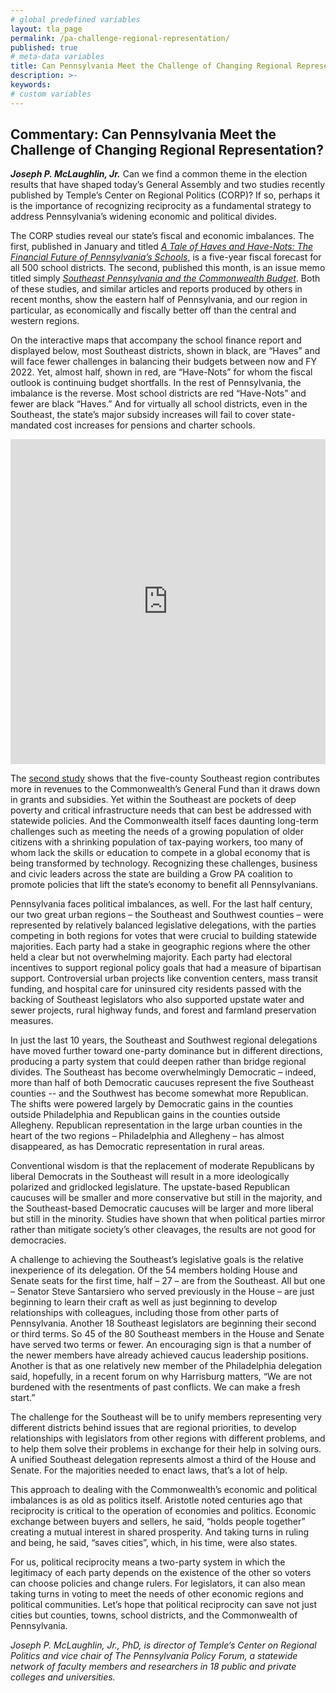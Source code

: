 ```yaml
---
# global predefined variables
layout: tla_page
permalink: /pa-challenge-regional-representation/
published: true
# meta-data variables
title: Can Pennsylvania Meet the Challenge of Changing Regional Representation?
description: >-
keywords:
# custom variables
---
```

## Commentary: Can Pennsylvania Meet the Challenge of Changing Regional Representation?

**_Joseph P. McLaughlin, Jr._**
Can we find a common theme in the election results that have shaped today’s General Assembly and two studies recently published by Temple’s Center on Regional Politics (CORP)? If so, perhaps it is the importance of recognizing reciprocity as a fundamental strategy to address Pennsylvania’s widening economic and political divides.

The CORP studies reveal our state’s fiscal and economic imbalances. The first, published in January and titled [_A Tale of Haves and Have-Nots: The Financial Future of Pennsylvania’s Schools_](http://www.cla.temple.edu/center-on-regional-politics/pa-school-districts-financial-future-2019/), is a five-year fiscal forecast for all 500 school districts. The second, published this month, is an issue memo titled simply [_Southeast Pennsylvania and the Commonwealth Budget_](http://www.cla.temple.edu/center-on-regional-politics/se-pa-commonwealth-budget). Both of these studies, and similar articles and reports produced by others in recent months, show the eastern half of Pennsylvania, and our region in particular, as economically and fiscally better off than the central and western regions.  

On the interactive maps that accompany the school finance report and displayed below, most Southeast districts, shown in black, are “Haves” and will face fewer challenges in balancing their budgets between now and FY 2022.  Yet, almost half, shown in red, are “Have-Nots” for whom the fiscal outlook is continuing budget shortfalls. In the rest of Pennsylvania, the imbalance is the reverse. Most school districts are red “Have-Nots” and fewer are black “Haves.” And for virtually all school districts, even in the Southeast, the state’s major subsidy increases will fail to cover state-mandated cost increases for pensions and charter schools.

<iframe width="100%" height="520" frameborder="0" src="https://mjather.carto.com/builder/c65fe742-52e9-482c-af64-4bd3bf9a22c8/embed" allowfullscreen webkitallowfullscreen mozallowfullscreen oallowfullscreen msallowfullscreen></iframe>

The [second study](http://www.cla.temple.edu/center-on-regional-politics/se-pa-commonwealth-budget) shows that the five-county Southeast region contributes more in revenues to the Commonwealth’s General Fund than it draws down in grants and subsidies. Yet within the Southeast are pockets of deep poverty and critical infrastructure needs that can best be addressed with statewide policies. And the Commonwealth itself faces daunting long-term challenges such as meeting the needs of a growing population of older citizens with a shrinking population of tax-paying workers, too many of whom lack the skills or education to compete in a global economy that is being transformed by technology. Recognizing these challenges, business and civic leaders across the state are building a Grow PA coalition to promote policies that lift the state’s economy to benefit all Pennsylvanians.  

Pennsylvania faces political imbalances, as well. For the last half century, our two great urban regions – the Southeast and Southwest counties – were represented by relatively balanced legislative delegations, with the parties competing in both regions for votes that were crucial to building statewide majorities. Each party had a stake in geographic regions where the other held a clear but not overwhelming majority. Each party had electoral incentives to support regional policy goals that had a measure of bipartisan support.  Controversial urban projects like convention centers, mass transit funding, and hospital care for uninsured city residents passed with the backing of Southeast legislators who also supported upstate water and sewer projects, rural highway funds, and forest and farmland preservation measures.

In just the last 10 years, the Southeast and Southwest regional delegations have moved further toward one-party dominance but in different directions, producing a party system that could deepen rather than bridge regional divides. The Southeast has become overwhelmingly Democratic – indeed, more than half of both Democratic caucuses represent the five Southeast counties -- and the Southwest has become somewhat more Republican. The shifts were powered largely by Democratic gains in the counties outside Philadelphia and Republican gains in the counties outside Allegheny. Republican representation in the large urban counties in the heart of the two regions – Philadelphia and Allegheny – has almost disappeared, as has Democratic representation in rural areas.

<script id="infogram_0_190a83c8-f559-4a8a-b1e5-9af39f511f9f" title="SE and SW 2" src="https://e.infogram.com/js/dist/embed.js?4YE" type="text/javascript"></script>

<script id="infogram_0_190a83c8-f559-4a8a-b1e5-9af39f511f9f" title="SE and SW 2" src="https://e.infogram.com/js/dist/embed.js?4YE" type="text/javascript"></script>

Conventional wisdom is that the replacement of moderate Republicans by liberal Democrats in the Southeast will result in a more ideologically polarized and gridlocked legislature. The upstate-based Republican caucuses will be smaller and more conservative but still in the majority, and the Southeast-based Democratic caucuses will be larger and more liberal but still in the minority. Studies have shown that when political parties mirror rather than mitigate society’s other cleavages, the results are not good for democracies.

A challenge to achieving the Southeast’s legislative goals is the relative inexperience of its delegation. Of the 54 members holding House and Senate seats for the first time, half – 27 – are from the Southeast. All but one – Senator Steve Santarsiero who served previously in the House – are just beginning to learn their craft as well as just beginning to develop relationships with colleagues, including those from other parts of Pennsylvania. Another 18 Southeast legislators are beginning their second or third terms. So 45 of the 80 Southeast members in the House and Senate have served two terms or fewer. An encouraging sign is that a number of the newer members have already achieved caucus leadership positions. Another is that as one relatively new member of the Philadelphia delegation said, hopefully, in a recent forum on why Harrisburg matters, “We are not burdened with the resentments of past conflicts. We can make a fresh start.”

The challenge for the Southeast will be to unify members representing very different districts behind issues that are regional priorities, to develop relationships with legislators from other regions with different problems, and to help them solve their problems in exchange for their help in solving ours. A unified Southeast delegation represents almost a third of the House and Senate. For the majorities needed to enact laws, that’s a lot of help.

This approach to dealing with the Commonwealth’s economic and political imbalances is as old as politics itself. Aristotle noted centuries ago that reciprocity is critical to the operation of economies and politics. Economic exchange between buyers and sellers, he said, “holds people together” creating a mutual interest in shared prosperity. And taking turns in ruling and being, he said, “saves cities”, which, in his time, were also states. 

For us, political reciprocity means a two-party system in which the legitimacy of each party depends on the existence of the other so voters can choose policies and change rulers. For legislators, it can also mean taking turns in voting to meet the needs of other economic regions and political communities. Let’s hope that political reciprocity can save not just cities but counties, towns, school districts, and the Commonwealth of Pennsylvania.

_Joseph P. McLaughlin, Jr., PhD, is director of Temple’s Center on Regional Politics and vice chair of The Pennsylvania Policy Forum, a statewide network of faculty members and researchers in 18 public and private colleges and universities._
